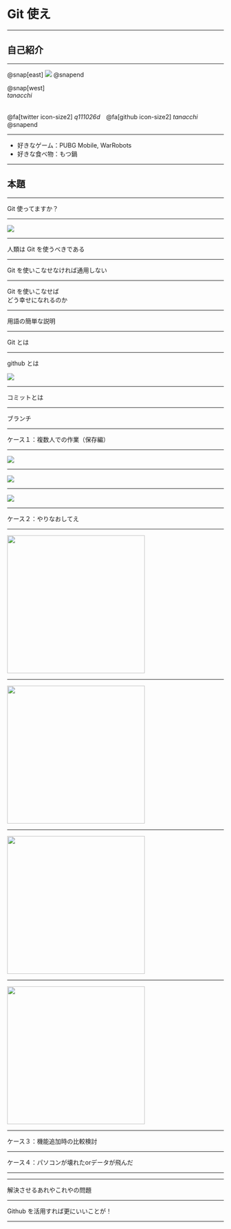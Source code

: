 # Git 使え

---

## 自己紹介

---

@snap[east]
<img src="rogue_game/assets/tanacchi.jpeg" />
@snapend

@snap[west]
<br>
*tanacchi* <br><br>

@fa[twitter icon-size2] *q111026d*　@fa[github  icon-size2] *tanacchi*  
@snapend

---

* 好きなゲーム：PUBG Mobile, WarRobots
* 好きな食べ物：もつ鍋

---

## 本題

---

Git 使ってますか？

---

<img src="ltx-2/assets/git.png" />

---

人類は Git を使うべきである

---

Git を使いこなせなければ通用しない

---

Git を使いこなせば  
どう幸せになれるのか

---

用語の簡単な説明

---

Git とは

---

github とは

<img src="ltx-2/assets/github.png" />

---

コミットとは

---

ブランチ

---

ケース１：複数人での作業（保存編）


---

<img src="ltx-2/assets/edit_no_git_1.png" />

---

<img src="ltx-2/assets/edit_no_git_2.png" />

---

<img src="ltx-2/assets/edit_no_git_wasted.png" />

---

ケース２：やりなおしてえ

---

<img src="ltx-2/assets/kaisya_man.png" width="320" height="320" />

---

<img src="ltx-2/assets/kaisya_komaru_man.png" width="320" height="320" />

---

<img src="ltx-2/assets/kaisya_man_bad.png" width="320" height="320" />

---

<img src="ltx-2/assets/bakuhatsu.png" width="320" height="320" />

---

ケース３：機能追加時の比較検討

---

ケース４：パソコンが壊れたorデータが飛んだ

---

---

解決させるあれやこれやの問題

---

Github を活用すれば更にいいことが！

---

